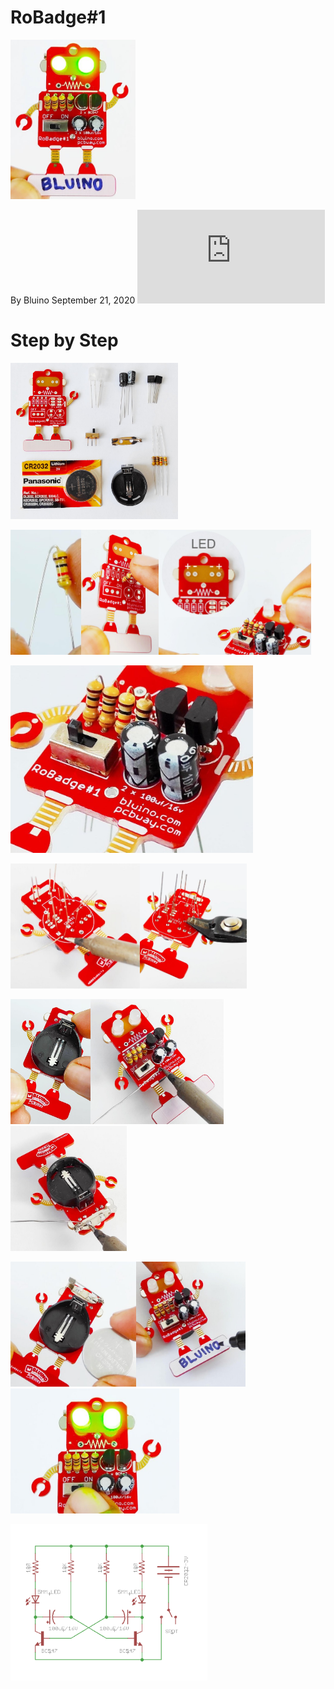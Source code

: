 # RoBadge#1 
<img src="pictures/Ready.jpg" width="200">

 By Bluino September 21, 2020
 ![Link](https://www.bluino.com/2020/09/kit-elektronik-latihan-menyolder.html)
 
# Step by Step
<img src="pictures/Partlist.jpg" height="250">

<img src="pictures/Resistor1.jpg" height="200"><img src="pictures/Resistor2.jpg" height="200"><img src="pictures/LED1.jpg" height="200">

<img src="pictures/Bestueckung.jpg" height="300">

<img src="pictures/Loeten.jpg" height="200"><img src="pictures/Cut.jpg" height="200">

<img src="pictures/Battery.jpg" height="200"><img src="pictures/Loeten2.jpg" height="200"><img src="pictures/Halter.jpg" height="200">

<img src="pictures/Knopfzelle.jpg" height="200"><img src="pictures/Name.jpg" height="200"><img src="pictures/Switchon.jpg" height="200">



<img src="pictures/schematic.png" height="250">